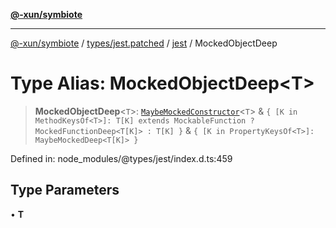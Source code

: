 [**@-xun/symbiote**](../../../../../README.md)

***

[@-xun/symbiote](../../../../../README.md) / [types/jest.patched](../../../README.md) / [jest](../README.md) / MockedObjectDeep

# Type Alias: MockedObjectDeep\<T\>

> **MockedObjectDeep**\<`T`\>: [`MaybeMockedConstructor`](MaybeMockedConstructor.md)\<`T`\> & `{ [K in MethodKeysOf<T>]: T[K] extends MockableFunction ? MockedFunctionDeep<T[K]> : T[K] }` & `{ [K in PropertyKeysOf<T>]: MaybeMockedDeep<T[K]> }`

Defined in: node\_modules/@types/jest/index.d.ts:459

## Type Parameters

• **T**

